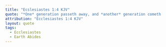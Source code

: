 ```yaml
---
title: "Ecslesiastes 1:4 KJV"
quote: "*One* generation passeth away, and *another* generation cometh: but the earth abideth for ever."
attribution: "Ecclesiastes 1:4 KJV"
layout: quote
tags:
  - Ecclesiastes
  - Earth Abides
---
```

